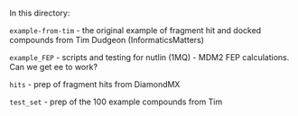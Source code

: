 In this directory:

`example-from-tim` - the original example of fragment hit and docked compounds from Tim Dudgeon (InformaticsMatters)

`example_FEP` - scripts and testing for nutlin (1MQ) - MDM2 FEP calculations.  Can we get ee to work?

`hits` -  prep of fragment hits from DiamondMX

`test_set` - prep of the 100 example compounds from Tim


